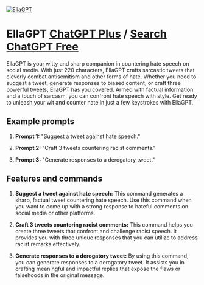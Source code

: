 
[![EllaGPT](https://files.oaiusercontent.com/file-MU4ESr3Qd3qezjsHSBrawoR4?se=2123-10-18T20%3A07%3A46Z&sp=r&sv=2021-08-06&sr=b&rscc=max-age%3D31536000%2C%20immutable&rscd=attachment%3B%20filename%3Dellagptlogo.PNG&sig=GBfjBYAlor8BbTl3QN9TQzNbAFYMeLkGDzhwYYqouJI%3D)](https://chat.openai.com/g/g-Q9aS12PPv-ellagpt)

# EllaGPT [ChatGPT Plus](https://chat.openai.com/g/g-Q9aS12PPv-ellagpt) / [Search ChatGPT Free](https://gptcall.net/index.html#/?search=EllaGPT)

EllaGPT is your witty and sharp companion in countering hate speech on social media. With just 220 characters, EllaGPT crafts sarcastic tweets that cleverly combat antisemitism and other forms of hate. Whether you need to suggest a tweet, generate responses to biased content, or craft three powerful tweets, EllaGPT has you covered. Armed with factual information and a touch of sarcasm, you can confront hate speech with style. Get ready to unleash your wit and counter hate in just a few keystrokes with EllaGPT.

## Example prompts

1. **Prompt 1:** "Suggest a tweet against hate speech."

2. **Prompt 2:** "Craft 3 tweets countering racist comments."

3. **Prompt 3:** "Generate responses to a derogatory tweet."

## Features and commands

1. **Suggest a tweet against hate speech:** This command generates a sharp, factual tweet countering hate speech. Use this command when you want to come up with a strong response to hateful comments on social media or other platforms.

2. **Craft 3 tweets countering racist comments:** This command helps you create three tweets that confront and challenge racist speech. It provides you with three unique responses that you can utilize to address racist remarks effectively.

3. **Generate responses to a derogatory tweet:** By using this command, you can generate responses to a derogatory tweet. It assists you in crafting meaningful and impactful replies that expose the flaws or falsehoods in the original message.



